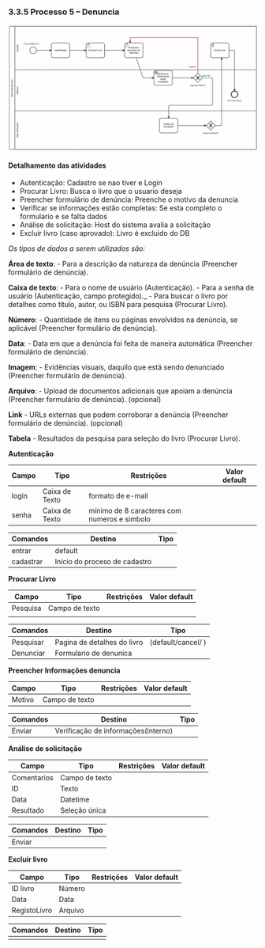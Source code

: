 ### 3.3.5 Processo 5 – Denuncia

![ Modelo BPMN do PROCESSO 5](images/processo5.png "Modelo BPMN do Processo 5.")

#### Detalhamento das atividades

- Autenticação: Cadastro se nao tiver e Login
- Procurar Livro: Busca o livro que o usuario deseja
- Preencher formulário de denúncia: Preenche o motivo da denuncia
- Verificar se informações estão completas: Se esta completo o formulario e se falta dados
- Análise de solicitação: Host do sistema avalia a solicitação
- Excluir livro (caso aprovado): Livro é excluido do DB


_Os tipos de dados a serem utilizados são:_

 **Área de texto**: - Para a descrição da natureza da denúncia (Preencher formulário de denúncia).

 **Caixa de texto**: - Para o nome de usuário (Autenticação).
                     - Para a senha de usuário (Autenticação, campo protegido)._
                     - Para buscar o livro por detalhes como título, autor, ou ISBN para pesquisa (Procurar Livro).

 **Número**: - Quantidade de itens ou páginas envolvidos na denúncia, se aplicável (Preencher formulário de denúncia).

 **Data**: - Data em que a denúncia foi feita de maneira automática (Preencher formulário de denúncia).

 **Imagem**: - Evidências visuais, daquilo que está sendo denunciado (Preencher formulário de denúncia).

 **Arquivo**: - Upload de documentos adicionais que apoiam a denúncia (Preencher formulário de denúncia). (opcional)

 **Link** - URLs externas que podem corroborar a denúncia (Preencher formulário de denúncia). (opcional)

 **Tabela** - Resultados da pesquisa para seleção do livro (Procurar Livro).

 **Autenticação**

| **Campo** | **Tipo**       | **Restrições**                               | **Valor default** |
| --------- | -------------- | -------------------------------------------- | ----------------- |
| login     | Caixa de Texto | formato de e-mail                            |                   |
| senha     | Caixa de Texto | mínimo de 8 caracteres com numeros e simbolo |

| **Comandos** | **Destino**                   | **Tipo** |
| ------------ | ----------------------------- | -------- |
| entrar       | default                       |          |
| cadastrar    | Início do proceso de cadastro |          |


**Procurar Livro**

| **Campo** | **Tipo**       | **Restrições** | **Valor default** |
| --------- | -------------- | -------------- | ----------------- |
| Pesquisa  | Campo de texto |                |                   |
|           |                |                |                   |

| **Comandos** | **Destino**                 | **Tipo**            |
| ------------ | --------------------------- | ------------------- |
| Pesquisar    | Pagina de detalhes do livro | (default/cancel/  ) |
| Denunciar    | Formulario de denunica      |                     |


**Preencher Informações denuncia**

| **Campo** | **Tipo**       | **Restrições** | **Valor default** |
| --------- | -------------- | -------------- | ----------------- |
| Motivo    | Campo de texto |                |                   |


| **Comandos** | **Destino**                         | **Tipo** |
| ------------ | ----------------------------------- | -------- |
| Enviar       | Verificação de informações(interno) |          |



**Análise de solicitação**

| **Campo**   | **Tipo**       | **Restrições** | **Valor default** |
| ----------- | -------------- | -------------- | ----------------- |
| Comentarios | Campo de texto |                |                   |
| ID          | Texto          |                |                   |
| Data        | Datetime       |                |                   |
| Resultado   | Seleção única  |                |                   |


| **Comandos** | **Destino** | **Tipo** |
| ------------ | ----------- | -------- |
| Enviar       |             |          |



**Excluir livro**

| **Campo**    | **Tipo** | **Restrições** | **Valor default** |
| ------------ | -------- | -------------- | ----------------- |
| ID livro     | Número   |                |                   |
| Data         | Data     |                |                   |
| RegistoLivro | Arquivo  |                |                   |


| **Comandos** | **Destino** | **Tipo** |
| ------------ | ----------- | -------- |
|              |             |          |

